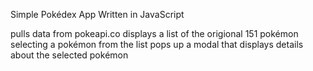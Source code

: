 Simple Pokédex App
Written in JavaScript

pulls data from pokeapi.co
displays a list of the origional 151 pokémon
selecting a pokémon from the list pops up a modal that displays details about the selected pokémon